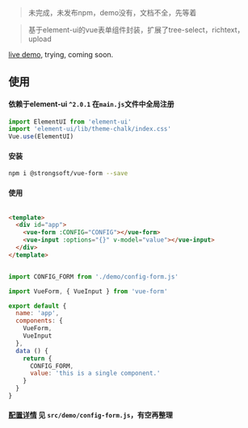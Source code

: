 > 未完成，未发布npm，demo没有，文档不全，先等着

> 基于element-ui的vue表单组件封装，扩展了tree-select，richtext，upload

[live demo](https://lefreet.github.io/vue-form/), trying, coming soon.

## 使用

#### 依赖于element-ui `^2.0.1` 在`main.js`文件中全局注册

```js
import ElementUI from 'element-ui'
import 'element-ui/lib/theme-chalk/index.css'
Vue.use(ElementUI)
```

#### 安装

``` bash
npm i @strongsoft/vue-form --save
```

#### 使用

```html

<template>
  <div id="app">
    <vue-form :CONFIG="CONFIG"></vue-form>
    <vue-input :options="{}" v-model="value"></vue-input>
  </div>
</template>

```

```js

import CONFIG_FORM from './demo/config-form.js'

import VueForm, { VueInput } from 'vue-form'

export default {
  name: 'app',
  components: {
    VueForm,
    VueInput
  },
  data () {
    return {
      CONFIG_FORM,
      value: 'this is a single component.'
    }
  }
}

```

#### [配置详情](http://www.baidu.com) 见 `src/demo/config-form.js`，有空再整理
